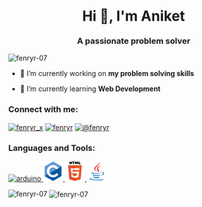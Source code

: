 <h1 align="center">Hi 👋, I'm Aniket</h1>
<h3 align="center">A passionate problem solver</h3>

<p align="left"> <img src="https://komarev.com/ghpvc/?username=fenryr-07&label=Profile%20views&color=0e75b6&style=flat" alt="fenryr-07" /> </p>

- 🔭 I’m currently working on **my problem solving skills**

- 🌱 I’m currently learning **Web Development**

<h3 align="left">Connect with me:</h3>
<p align="left">
<a href="https://www.hackerrank.com/fenryr_x" target="blank"><img align="center" src="https://raw.githubusercontent.com/rahuldkjain/github-profile-readme-generator/master/src/images/icons/Social/hackerrank.svg" alt="fenryr_x" height="30" width="40" /></a>
<a href="https://www.leetcode.com/fenryr" target="blank"><img align="center" src="https://raw.githubusercontent.com/rahuldkjain/github-profile-readme-generator/master/src/images/icons/Social/leet-code.svg" alt="fenryr" height="30" width="40" /></a>
<a href="https://www.hackerearth.com/@fenryr" target="blank"><img align="center" src="https://raw.githubusercontent.com/rahuldkjain/github-profile-readme-generator/master/src/images/icons/Social/hackerearth.svg" alt="@fenryr" height="30" width="40" /></a>
</p>

<h3 align="left">Languages and Tools:</h3>
<p align="left"> <a href="https://www.arduino.cc/" target="_blank" rel="noreferrer"> <img src="https://cdn.worldvectorlogo.com/logos/arduino-1.svg" alt="arduino" width="40" height="40"/> </a> <a href="https://www.cprogramming.com/" target="_blank" rel="noreferrer"> <img src="https://raw.githubusercontent.com/devicons/devicon/master/icons/c/c-original.svg" alt="c" width="40" height="40"/> </a> <a href="https://www.w3.org/html/" target="_blank" rel="noreferrer"> <img src="https://raw.githubusercontent.com/devicons/devicon/master/icons/html5/html5-original-wordmark.svg" alt="html5" width="40" height="40"/> </a> <a href="https://www.java.com" target="_blank" rel="noreferrer"> <img src="https://raw.githubusercontent.com/devicons/devicon/master/icons/java/java-original.svg" alt="java" width="40" height="40"/> </a> </p>

<p><img align="left" src="https://github-readme-stats.vercel.app/api/top-langs?username=fenryr-07&show_icons=true&locale=en&layout=compact" alt="fenryr-07" /></p>

<p>&nbsp;<img align="center" src="https://github-readme-stats.vercel.app/api?username=fenryr-07&show_icons=true&locale=en" alt="fenryr-07" /></p>


